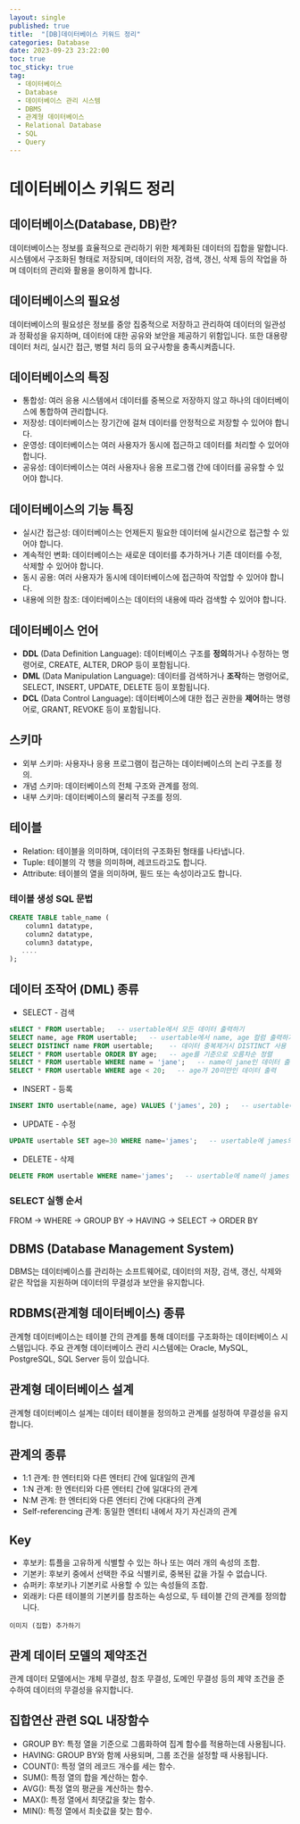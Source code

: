 ```yaml
---
layout: single
published: true
title:  "[DB]데이터베이스 키워드 정리"
categories: Database
date: 2023-09-23 23:22:00
toc: true
toc_sticky: true
tag:   
  - 데이터베이스
  - Database
  - 데이터베이스 관리 시스템
  - DBMS
  - 관계형 데이터베이스
  - Relational Database
  - SQL
  - Query
---
```


# 데이터베이스 키워드 정리

## 데이터베이스(Database, DB)란?

데이터베이스는 정보를 효율적으로 관리하기 위한 체계화된 데이터의 집합을 말합니다. 시스템에서 구조화된 형태로 저장되며, 데이터의 저장, 검색, 갱신, 삭제 등의 작업을 하며 데이터의 관리와 활용을 용이하게 합니다.

## 데이터베이스의 필요성

데이터베이스의 필요성은 정보를 중앙 집중적으로 저장하고 관리하여 데이터의 일관성과 정확성을 유지하며, 데이터에 대한 공유와 보안을 제공하기 위함입니다. 또한 대용량 데이터 처리, 실시간 접근, 병렬 처리 등의 요구사항을 충족시켜줍니다.

## 데이터베이스의 특징

* 통합성: 여러 응용 시스템에서 데이터를 중복으로 저장하지 않고 하나의 데이터베이스에 통합하여 관리합니다.
* 저장성: 데이터베이스는 장기간에 걸쳐 데이터를 안정적으로 저장할 수 있어야 합니다.
* 운영성: 데이터베이스는 여러 사용자가 동시에 접근하고 데이터를 처리할 수 있어야 합니다.
* 공유성: 데이터베이스는 여러 사용자나 응용 프로그램 간에 데이터를 공유할 수 있어야 합니다.

## 데이터베이스의 기능 특징

* 실시간 접근성: 데이터베이스는 언제든지 필요한 데이터에 실시간으로 접근할 수 있어야 합니다.
* 계속적인 변화: 데이터베이스는 새로운 데이터를 추가하거나 기존 데이터를 수정, 삭제할 수 있어야 합니다.
* 동시 공용: 여러 사용자가 동시에 데이터베이스에 접근하여 작업할 수 있어야 합니다.
* 내용에 의한 참조: 데이터베이스는 데이터의 내용에 따라 검색할 수 있어야 합니다.

## 데이터베이스 언어

* **DDL** (Data Definition Language): 데이터베이스 구조를 **정의**하거나 수정하는 명령어로, CREATE, ALTER, DROP 등이 포함됩니다.
* **DML** (Data Manipulation Language): 데이터를 검색하거나 **조작**하는 명령어로, SELECT, INSERT, UPDATE, DELETE 등이 포함됩니다.
* **DCL** (Data Control Language): 데이터베이스에 대한 접근 권한을 **제어**하는 명령어로, GRANT, REVOKE 등이 포함됩니다.

## 스키마

* 외부 스키마: 사용자나 응용 프로그램이 접근하는 데이터베이스의 논리 구조를 정의.
* 개념 스키마: 데이터베이스의 전체 구조와 관계를 정의.
* 내부 스키마: 데이터베이스의 물리적 구조를 정의.

## 테이블

* Relation: 테이블을 의미하며, 데이터의 구조화된 형태를 나타냅니다.
* Tuple: 테이블의 각 행을 의미하며, 레코드라고도 합니다.
* Attribute: 테이블의 열을 의미하며, 필드 또는 속성이라고도 합니다.

### 테이블 생성 SQL 문법

```sql
CREATE TABLE table_name (
    column1 datatype,
    column2 datatype,
    column3 datatype,
   ....  
);
```

## 데이터 조작어 (DML) 종류

* SELECT - 검색
```sql
sELECT * FROM usertable;   -- usertable에서 모든 데이터 출력하기
SELECT name, age FROM usertable;   -- usertable에서 name, age 컬럼 출력하기
SELECT DISTINCT name FROM usertable;    -- 데이터 중복제거시 DISTINCT 사용
SELECT * FROM usertable ORDER BY age;   -- age를 기준으로 오름차순 정렬
SELECT * FROM usertable WHERE name = 'jane';   -- name이 jane인 데이터 출력
SELECT * FROM usertable WHERE age < 20;   -- age가 20미만인 데이터 출력
```
* INSERT - 등록
```sql
INSERT INTO usertable(name, age) VALUES ('james', 20) ;   -- usertable에 name은 james, age는 20인 데이터 삽입
```
* UPDATE - 수정
```sql
UPDATE usertable SET age=30 WHERE name='james';   -- usertable에 james의 age를 30으로 변경
```
* DELETE - 삭제
```sql
DELETE FROM usertable WHERE name='james';   -- usertable에 name이 james인 데이터를 삭제
```

### SELECT 실행 순서

FROM -> WHERE -> GROUP BY -> HAVING -> SELECT -> ORDER BY

## DBMS (Database Management System)

DBMS는 데이터베이스를 관리하는 소프트웨어로, 데이터의 저장, 검색, 갱신, 삭제와 같은 작업을 지원하며 데이터의 무결성과 보안을 유지합니다.

## RDBMS(관계형 데이터베이스) 종류

관계형 데이터베이스는 테이블 간의 관계를 통해 데이터를 구조화하는 데이터베이스 시스템입니다. 주요 관계형 데이터베이스 관리 시스템에는 Oracle, MySQL, PostgreSQL, SQL Server 등이 있습니다.

## 관계형 데이터베이스 설계

관계형 데이터베이스 설계는 데이터 테이블을 정의하고 관계를 설정하여 무결성을 유지합니다.

## 관계의 종류

* 1:1 관계: 한 엔터티와 다른 엔터티 간에 일대일의 관계
* 1:N 관계: 한 엔터티와 다른 엔터티 간에 일대다의 관계
* N:M 관계: 한 엔터티와 다른 엔터티 간에 다대다의 관계
* Self-referencing 관계: 동일한 엔터티 내에서 자기 자신과의 관계

## Key

* 후보키: 튜플을 고유하게 식별할 수 있는 하나 또는 여러 개의 속성의 조합.
* 기본키: 후보키 중에서 선택한 주요 식별키로, 중복된 값을 가질 수 없습니다.
* 슈퍼키: 후보키나 기본키로 사용할 수 있는 속성들의 조합.
* 외래키: 다른 테이블의 기본키를 참조하는 속성으로, 두 테이블 간의 관계를 정의합니다.

`이미지 (집합) 추가하기`

## 관계 데이터 모델의 제약조건

관계 데이터 모델에서는 개체 무결성, 참조 무결성, 도메인 무결성 등의 제약 조건을 준수하여 데이터의 무결성을 유지합니다.

## 집합연산 관련 SQL 내장함수

* GROUP BY: 특정 열을 기준으로 그룹화하여 집계 함수를 적용하는데 사용됩니다.
* HAVING: GROUP BY와 함께 사용되며, 그룹 조건을 설정할 때 사용됩니다.
* COUNT(): 특정 열의 레코드 개수를 세는 함수.
* SUM(): 특정 열의 합을 계산하는 함수.
* AVG(): 특정 열의 평균을 계산하는 함수.
* MAX(): 특정 열에서 최댓값을 찾는 함수.
* MIN(): 특정 열에서 최솟값을 찾는 함수.

